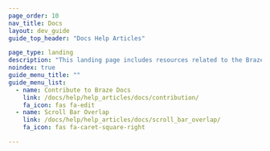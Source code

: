 ```yaml
---
page_order: 10
nav_title: Docs
layout: dev_guide
guide_top_header: "Docs Help Articles"

page_type: landing
description: "This landing page includes resources related to the Braze Documentation site—such as how to contribute to Braze's open source docs."
noindex: true
guide_menu_title: ""
guide_menu_list:
  - name: Contribute to Braze Docs
    link: /docs/help/help_articles/docs/contribution/
    fa_icon: fas fa-edit
  - name: Scroll Bar Overlap
    link: /docs/help/help_articles/docs/scroll_bar_overlap/
    fa_icon: fas fa-caret-square-right

---
```

